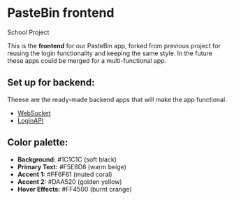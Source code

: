 # PasteBin frontend
School Project

This is the **frontend** for our PasteBin app, forked from previous project for reusing the login functionality and keeping the same style. 
In the future these apps could be merged for a multi-functional app.

## Set up for backend:
Theese are the ready-made backend apps that will make the app functional.
- [WebSocket](https://github.com/7akob/pastebin-websocket)
- [LoginAPI](https://github.com/7akob/viritual-board-login)

## Color palette:
- **Background:** #1C1C1C (soft black)
- **Primary Text:** #F5E8D8 (warm beige)
- **Accent 1:** #FF6F61 (muted coral)
- **Accent 2:** #DAA520 (golden yellow)
- **Hover Effects:** #FF4500 (burnt orange)

